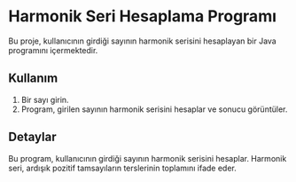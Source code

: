 # Harmonik Seri Hesaplama Programı

Bu proje, kullanıcının girdiği sayının harmonik serisini hesaplayan bir Java programını içermektedir.

## Kullanım

1. Bir sayı girin.
2. Program, girilen sayının harmonik serisini hesaplar ve sonucu görüntüler.

## Detaylar

Bu program, kullanıcının girdiği sayının harmonik serisini hesaplar. Harmonik seri, ardışık pozitif tamsayıların terslerinin toplamını ifade eder.

